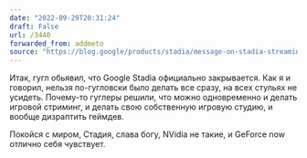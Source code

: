 ```yaml
---
date: "2022-09-29T20:31:24"
draft: False
url: /3440
forwarded_from: addmeto
source: "https://blog.google/products/stadia/message-on-stadia-streaming-strategy/"
---
```


Итак, гугл обьявил, что Google Stadia официально закрывается. Как я и говорил, нельзя по-гугловски было делать все сразу, на всех стульях не усидеть. Почему-то гуглеры решили, что можно одновременно и делать игровой стриминг, и делать свою собственную игровую студию, и вообще дизраптить геймдев. 

Покойся с миром, Стадия, слава богу, NVidia не такие, и GeForce now отлично себя чувствует.

